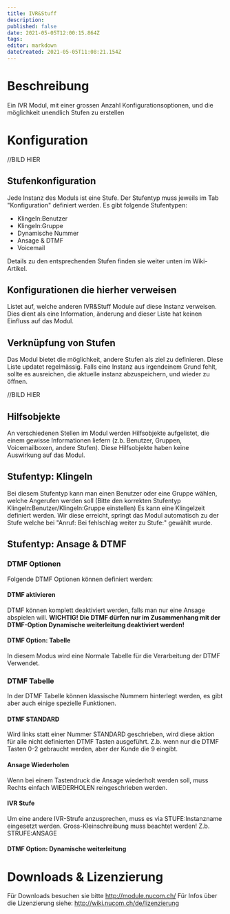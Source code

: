 ```yaml
---
title: IVR&Stuff
description: 
published: false
date: 2021-05-05T12:00:15.864Z
tags: 
editor: markdown
dateCreated: 2021-05-05T11:08:21.154Z
---
```


# Beschreibung
Ein IVR Modul, mit einer grossen Anzahl Konfigurationsoptionen, und die möglichkeit unendlich Stufen zu erstellen

# Konfiguration

//BILD HIER

## Stufenkonfiguration
Jede Instanz des Moduls ist eine Stufe. Der Stufentyp muss jeweils im Tab "Konfiguration" definiert werden.
Es gibt folgende Stufentypen:
- Klingeln:Benutzer
- Klingeln:Gruppe
- Dynamische Nummer
- Ansage & DTMF
- Voicemail

Details zu den entsprechenden Stufen finden sie weiter unten im Wiki-Artikel.

## Konfigurationen die hierher verweisen
Listet auf, welche anderen IVR&Stuff Module auf diese Instanz verweisen.
Dies dient als eine Information, änderung and dieser Liste hat keinen Einfluss auf das Modul.

## Verknüpfung von Stufen
Das Modul bietet die möglichkeit, andere Stufen als ziel zu definieren.
Diese Liste updatet regelmässig. Falls eine Instanz aus irgendeinem Grund fehlt, sollte es ausreichen, die aktuelle instanz abzuspeichern, und wieder zu öffnen.

//BILD HIER

## Hilfsobjekte
An verschiedenen Stellen im Modul werden Hilfsobjekte aufgelistet, die einem gewisse Informationen liefern (z.b. Benutzer, Gruppen, Voicemailboxen, andere Stufen).
Diese Hilfsobjekte haben keine Auswirkung auf das Modul.

## Stufentyp: Klingeln
Bei diesem Stufentyp kann man einen Benutzer oder eine Gruppe wählen, welche Angerufen werden soll (Bitte den korrekten Stufentyp Klingeln:Benutzer/Klingeln:Gruppe  einstellen)
Es kann eine Klingelzeit definiert werden.
Wir diese erreicht, springt das Modul automatisch zu der Stufe welche bei "Anruf: Bei fehlschlag weiter zu Stufe:" gewählt wurde.

## Stufentyp: Ansage & DTMF

### DTMF Optionen
Folgende DTMF Optionen können definiert werden:

#### DTMF aktivieren
DTMF können komplett deaktiviert werden, falls man nur eine Ansage abspielen will.
**WICHTIG! Die DTMF dürfen nur im Zusammenhang mit der DTMF-Option Dynamische weiterleitung deaktiviert werden!**

#### DTMF Option: Tabelle
In diesem Modus wird eine Normale Tabelle für die Verarbeitung der DTMF Verwendet.

### DTMF Tabelle 
In der DTMF Tabelle können klassische Nummern hinterlegt werden, es gibt aber auch einige spezielle Funktionen.
#### DTMF STANDARD
Wird links statt einer Nummer STANDARD geschrieben, wird diese aktion für alle nicht definierten DTMF Tasten ausgeführt. 
Z.b. wenn nur die DTMF Tasten 0-2 gebraucht werden, aber der Kunde die 9 eingibt.

#### Ansage Wiederholen
Wenn bei einem Tastendruck die Ansage wiederholt werden soll, muss Rechts einfach WIEDERHOLEN reingeschrieben werden.

#### IVR Stufe
Um eine andere IVR-Strufe anzusprechen, muss es via STUFE:Instanzname eingesetzt werden.
Gross-Kleinschreibung muss beachtet werden!
Z.b. STRUFE:ANSAGE


#### DTMF Option: Dynamische weiterleitung



# Downloads & Lizenzierung
Für Downloads besuchen sie bitte http://module.nucom.ch/
Für Infos über die Lizenzierung siehe: http://wiki.nucom.ch/de/lizenzierung
